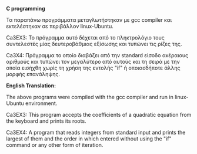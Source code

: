 **C programming**

Τα παραπάνω προγράμματα μεταγλωτήστηκαν με gcc compiler και εκτελέστηκαν σε περιβάλλον linux-Ubuntu.

Ca3EX3: Το πρόγραμμα αυτό δέχεται από το πληκτρολόγιο τους συντελεστές μίας δευτεροβάθμιας εξίσωσης και τυπώνει τις ρίζες της.

Ca3X4: Πρόγραμμα το οποίο διαβάζει από την standard είσοδο ακέραιους αριθμούς και τυπώνει τον μεγαλύτερο από αυτούς και τη σειρά με την οποία εισήχθη χωρίς τη χρήση της εντολής "if" ή οποιασδήποτε άλλης μορφής επανάληψης.

**English Translation:**

The above programs were compiled with the gcc compiler and run in linux-Ubuntu environment.

Ca3EX3: This program accepts the coefficients of a quadratic equation from the keyboard and prints its roots.

Ca3EX4: A program that reads integers from standard input and prints the largest of them and the order in which entered without using the "if" command or any other form of iteration.
